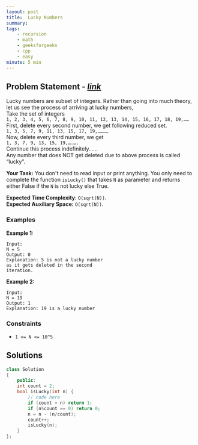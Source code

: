 ```yaml
---
layout: post
title:  Lucky Numbers 
summary:
tags:
    - recursion
    - math
    - geeksforgeeks
    - cpp
    - easy
minute: 5 min
---
```


## Problem Statement - [*link*](https://practice.geeksforgeeks.org/problems/lucky-numbers2911/1#)  

Lucky numbers are subset of integers. Rather than going into much theory, let us see the process of arriving at lucky numbers,    
Take the set of integers     
`1, 2, 3, 4, 5, 6, 7, 8, 9, 10, 11, 12, 13, 14, 15, 16, 17, 18, 19,……`     
First, delete every second number, we get following reduced set.     
`1, 3, 5, 7, 9, 11, 13, 15, 17, 19,…………`    
Now, delete every third number, we get    
`1, 3, 7, 9, 13, 15, 19,….….`     
Continue this process indefinitely……     
Any number that does NOT get deleted due to above process is called “lucky”.

**Your Task:** 
You don't need to read input or print anything. You only need to complete the function `isLucky()` that takes `N` as parameter and returns either False if the `N` is not lucky else True.

**Expected Time Complexity**: `O(sqrt(N))`.   
**Expected Auxiliary Space:**   `O(sqrt(N))`.


### Examples

**Example 1:**   
```
Input:
N = 5
Output: 0
Explanation: 5 is not a lucky number 
as it gets deleted in the second 
iteration.
```

**Example 2:**   
```
Input:
N = 19
Output: 1
Explanation: 19 is a lucky number
```

### Constraints

+ `1 <= N <= 10^5`

## Solutions

```cpp
class Solution
{
    public:
    int count = 2;
    bool isLucky(int n) {
        // code here
        if (count > n) return 1;
        if (n%count == 0) return 0;
        n = n - (n/count);
        count++;
        isLucky(n);
    }
};
```

